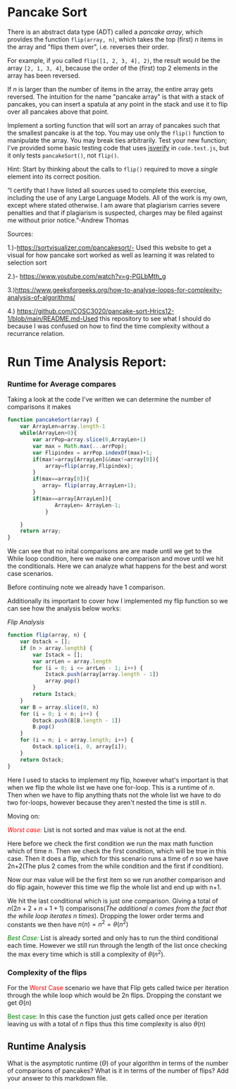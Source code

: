 # Pancake Sort

There is an abstract data type (ADT) called a *pancake array*, which provides
the function `flip(array, n)`, which takes the top (first) $n$ items in the
array and "flips them over", i.e. reverses their order.

For example, if you called `flip([1, 2, 3, 4], 2)`, the result would
be the array  `[2, 1, 3, 4]`, because the order of the (first) top 2
elements in the array has been reversed.

If $n$ is larger than the number of items in the array, the entire array gets
reversed. The intuition for the name "pancake array" is that with a stack of
pancakes, you can insert a spatula at any point in the stack and use it to flip
over all pancakes above that point.

Implement a sorting function that will sort an array of pancakes such that the
smallest pancake is at the top. You may use only the `flip()` function to
manipulate the array. You may break ties arbitrarily. Test your new function;
I've provided some basic testing code that uses
[jsverify](https://jsverify.github.io/) in `code.test.js`, but it only tests
`pancakeSort()`, not `flip()`.

Hint: Start by thinking about the calls to `flip()` required to move a *single*
element into its correct position.

“I certify that I have listed all sources used to complete this exercise, including the use
of any Large Language Models. All of the work is my own, except where stated
otherwise. I am aware that plagiarism carries severe penalties and that if plagiarism is
suspected, charges may be filed against me without prior notice.”-Andrew Thomas

Sources:

1.)-https://sortvisualizer.com/pancakesort/- Used this website to get a visual for how pancake sort worked as well as learning it was related to selection sort

2.)- https://www.youtube.com/watch?v=g-PGLbMth_g

3.)https://www.geeksforgeeks.org/how-to-analyse-loops-for-complexity-analysis-of-algorithms/

4.) https://github.com/COSC3020/pancake-sort-Hrics12-1/blob/main/README.md-Used this repository to see what I should do because I was confused on how to find the time complexity without a recurrance relation.

# Run Time Analysis Report:

### Runtime for Average compares

Taking a look at the code I've written we can determine the number of comparisons it makes 

```javascript
function pancakeSort(array) {
    var ArrayLen=array.length-1
    while(ArrayLen>0){
        var arrPop=array.slice(0,ArrayLen+1)
        var max = Math.max(...arrPop);
        var Flipindex = arrPop.indexOf(max)+1;
        if(max!=array[ArrayLen]&&max!=array[0]){
            array=flip(array,Flipindex);
        }
        if(max==array[0]){
           array= flip(array,ArrayLen+1);
        }
        if(max==array[ArrayLen]){
               ArrayLen= ArrayLen-1;
            }

    }
    return array;
}

```

We can see that no inital comparisons are are made until we get to the While loop condition, here we make one comparison and move until we hit the conditionals. Here we can analyze what happens for the best and worst case scenarios.

Before continuing note we already have 1 comparison.

Additionally its important to cover how I implemented my flip function so we can see how the analysis below works:

*Flip Analysis*

```Javascript
function flip(array, n) {
    var Ostack = [];
    if (n > array.length) {
        var Istack = [];
        var arrLen = array.length
        for (i = 0; i <= arrLen - 1; i++) {
            Istack.push(array[array.length - 1])
            array.pop()
        }
        return Istack;
    }
    var B = array.slice(0, n)
    for (i = 0; i < n; i++) {
        Ostack.push(B[B.length - 1])
        B.pop()
    }
    for (i = n; i < array.length; i++) {
        Ostack.splice(i, 0, array[i]);
    }
    return Ostack;
}

```
Here I used to stacks to implement my flip, however what's important is that when we flip the whole list we have one for-loop. This is a runtime of $n$. Then when we have to flip anything thats not the whole list we have to do two for-loops, however because they aren't nested the time is still $n$.

Moving on:


*<span style='color:Red'>Worst case:</span>* List is not sorted and max value is not at the end.

Here before we check the first condition we run the max math function which of time $n$. Then we check the first condition, which will be true in this case. Then it does a flip, which for this scenario runs a time of $n$ so we have 2n+2(The plus 2 comes from the while condition and the first if condition).

Now our max value will be the first item so we run another comparison and do flip again, however this time we flip the whole list and end up with n+1.

We hit the last conditional which is just one comparison. Giving a total of $n(2n+2+n+1+1)$ comparisons(*The additional n comes from the fact that the while loop iterates n times*). Dropping the lower order terms and constants we then have $n(n)=n^2=\theta(n^2)$

*<span style='color:Green'>Best Case:</span>* List is already sorted and only has to run the third conditional each time. However we still run through the length of the list once checking the max every time which is still a complexity of $\theta(n^2)$.


### Complexity of the flips

For the <span style='color:Red'>Worst Case </span> scenario we have that Flip gets called twice per iteration through the while loop which would be 2n flips. Dropping the constant we get $\Theta(n)$

<span style='color:green'>Best case: </span> In this case the function just gets called once per iteration leaving us with a total of $n$ flips thus this time complexity is also $\theta(n)$

## Runtime Analysis

What is the asymptotic runtime ($\Theta$) of your algorithm in terms of the
number of comparisons of pancakes? What is it in terms of the number of flips?
Add your answer to this markdown file.

